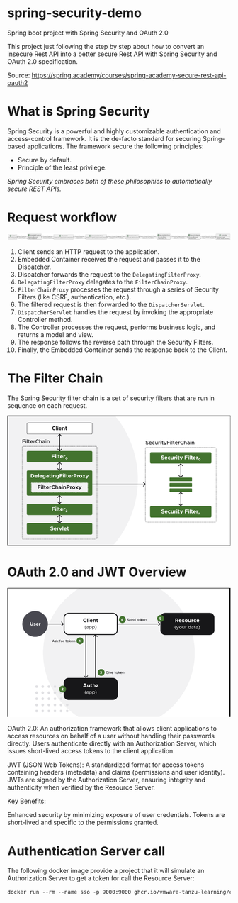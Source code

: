 # spring-security-demo
Spring boot project with Spring Security and OAuth 2.0

This project just following the step by step about how to convert an insecure Rest API into a better secure Rest API 
with Spring Security and OAuth 2.0 specification.

Source: https://spring.academy/courses/spring-academy-secure-rest-api-oauth2

# What is Spring Security
Spring Security is a powerful and highly customizable authentication and access-control framework. It is the de-facto standard for securing Spring-based applications.
The framework secure the following principles:
- Secure by default.
- Principle of the least privilege.

*Spring Security embraces both of these philosophies to automatically secure REST APIs.*

# Request workflow

![request workflow illustration](request_workflow.png)
1. Client sends an HTTP request to the application.
2. Embedded Container receives the request and passes it to the Dispatcher.
3. Dispatcher forwards the request to the `DelegatingFilterProxy`.
4. `DelegatingFilterProxy` delegates to the `FilterChainProxy`. 
5. `FilterChainProxy` processes the request through a series of Security Filters (like CSRF, authentication, etc.). 
6. The filtered request is then forwarded to the `DispatcherServlet`. 
7. `DispatcherServlet` handles the request by invoking the appropriate Controller method. 
8. The Controller processes the request, performs business logic, and returns a model and view. 
9. The response follows the reverse path through the Security Filters. 
10. Finally, the Embedded Container sends the response back to the Client.

# The Filter Chain
The Spring Security filter chain is a set of security filters that are run in sequence on each request.

![the filter chain illustration](the_filter_chain.png)

# OAuth 2.0 and JWT Overview

![authorization workflow illustration](authorization_workflow.png)

OAuth 2.0: An authorization framework that allows client applications to access resources on behalf of a user without handling their passwords directly. Users authenticate directly with an Authorization Server, which issues short-lived access tokens to the client application.

JWT (JSON Web Tokens): A standardized format for access tokens containing headers (metadata) and claims (permissions and user identity). JWTs are signed by the Authorization Server, ensuring integrity and authenticity when verified by the Resource Server.

Key Benefits:

Enhanced security by minimizing exposure of user credentials.
Tokens are short-lived and specific to the permissions granted.

# Authentication Server call
The following docker image provide a project that it will simulate an Authorization Server
to get a token for call the Resource Server:
```txt
docker run --rm --name sso -p 9000:9000 ghcr.io/vmware-tanzu-learning/course-secure-rest-api-oauth2-code/sso:latest
```